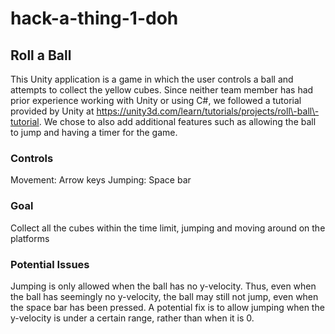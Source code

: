 # hack-a-thing-1-doh

## Roll a Ball
This Unity application is a game in which the user controls a ball and attempts to collect the yellow cubes. Since neither team member has had prior experience working with Unity or using C\#, we followed a tutorial provided by Unity at https://unity3d.com/learn/tutorials/projects/roll\-ball\-tutorial. We chose to also add additional features such as allowing the ball to jump and having a timer for the game.

### Controls
Movement: Arrow keys
Jumping: Space bar

### Goal
Collect all the cubes within the time limit, jumping and moving around on the platforms

### Potential Issues
Jumping is only allowed when the ball has no y\-velocity. Thus, even when the ball has seemingly no y\-velocity, the ball may still not jump, even when the space bar has been pressed. A potential fix is to allow jumping when the y\-velocity is under a certain range, rather than when it is 0.
